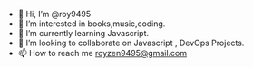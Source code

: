 - 👋 Hi, I’m @roy9495
- 👀 I’m interested in books,music,coding.
- 🌱 I’m currently learning Javascript.
- 💞️ I’m looking to collaborate on Javascript , DevOps Projects.
- 📫 How to reach me royzen9495@gmail.com

<!---
roy9495/roy9495 is a ✨ special ✨ repository because its `README.md` (this file) appears on your GitHub profile.
You can click the Preview link to take a look at your changes.
--->
